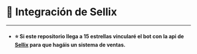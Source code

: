 # 🛒 Integración de Sellix
***
* #### ⭐ Si este repositorio llega a 15 estrellas vincularé el bot con la api de [Sellix](https://sellix.io/) para que hagáis un sistema de ventas.

